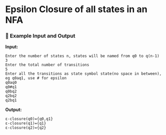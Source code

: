 # Epsilon Closure of all states in an NFA



### 🧮 Example Input and Output

**Input:**
```
Enter the number of states n, states will be named from q0 to q(n-1)
3
Enter the total number of transitions
5
Enter all the transitions as state symbol state(no space in between), eg q0aq1, use # for epsilon
q0aq0
q0#q1
q0bq2
q2bq2
q2bq1
```

**Output:**
```
ε-closure(q0)={q0,q1}
ε-closure(q1)={q1}
ε-closure(q2)={q2}
```
